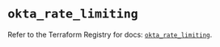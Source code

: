 # `okta_rate_limiting`

Refer to the Terraform Registry for docs: [`okta_rate_limiting`](https://registry.terraform.io/providers/okta/okta/4.13.0/docs/resources/rate_limiting).

